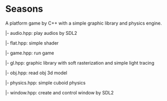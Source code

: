 # Seasons
A platform game by C++ with a simple graphic library and physics engine.

|- audio.hpp: play audios by SDL2

|- flat.hpp: simple shader

|- game.hpp: run game

|- gl.hpp: graphic library with soft rasterization and simple light tracing

|- obj.hpp: read obj 3d model

|- physics.hpp: simple cuboid physics

|- window.hpp: create and control window by SDL2
